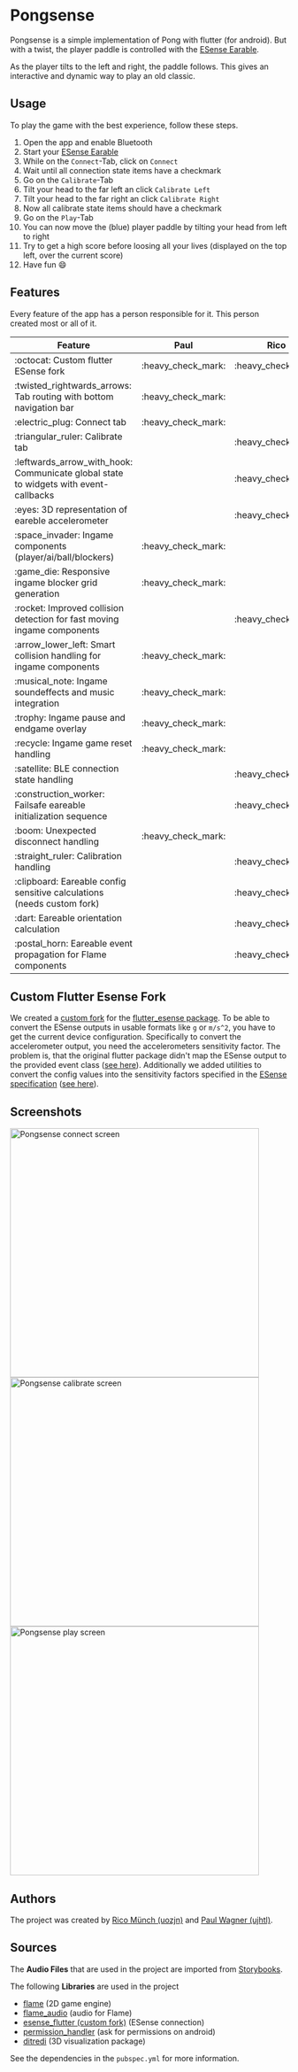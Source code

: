 # Pongsense

Pongsense is a simple implementation of Pong with flutter (for android). But with a twist, the player paddle is controlled with the [ESense Earable][esense].

As the player tilts to the left and right, the paddle follows. This gives an interactive and dynamic way to play an old classic.

## Usage

To play the game with the best experience, follow these steps.

1. Open the app and enable Bluetooth
2. Start your [ESense Earable][esense]
3. While on the `Connect`-Tab, click on `Connect`
4. Wait until all connection state items have a checkmark
5. Go on the `Calibrate`-Tab
6. Tilt your head to the far left an click `Calibrate Left`
7. Tilt your head to the far right an click `Calibrate Right`
8. Now all calibrate state items should have a checkmark
9. Go on the `Play`-Tab
10. You can now move the (blue) player paddle by tilting your head from left to right
11. Try to get a high score before loosing all your lives (displayed on the top left, over the current score)
12. Have fun :smile:

## Features

Every feature of the app has a person responsible for it. This person created most or all of it.

<table>
  <thead>
    <tr>
      <th>Feature</th>
      <th>Paul</th>
      <th>Rico</th>
    </tr>
  </thead>
  <tbody>
    <tr>
      <td>:octocat: Custom flutter ESense fork</td>
      <td>:heavy_check_mark:</td>
      <td>:heavy_check_mark:</td>
    </tr>
    <tr>
      <td>:twisted_rightwards_arrows: Tab routing with bottom navigation bar</td>
      <td>:heavy_check_mark:</td>
      <td></td>
    </tr>
    <tr>
      <td>:electric_plug: Connect tab</td>
      <td>:heavy_check_mark:</td>
      <td></td>
    </tr>
    <tr>
      <td>:triangular_ruler: Calibrate tab</td>
      <td></td>
      <td>:heavy_check_mark:</td>
    </tr>
    <tr>
      <td>:leftwards_arrow_with_hook: Communicate global state to widgets with event-callbacks</td>
      <td></td>
      <td>:heavy_check_mark:</td>
    </tr>
    <tr>
      <td>:eyes: 3D representation of eareble accelerometer</td>
      <td></td>
      <td>:heavy_check_mark:</td>
    </tr>
    <tr>
      <td>:space_invader: Ingame components (player/ai/ball/blockers)</td>
      <td>:heavy_check_mark:</td>
      <td></td>
    </tr>
    <tr>
      <td>:game_die: Responsive ingame blocker grid generation</td>
      <td>:heavy_check_mark:</td>
      <td></td>
    </tr>
    <tr>
      <td>:rocket: Improved collision detection for fast moving ingame components</td>
      <td></td>
      <td>:heavy_check_mark:</td>
    </tr>
    <tr>
      <td>:arrow_lower_left: Smart collision handling for ingame components</td>
      <td>:heavy_check_mark:</td>
      <td></td>
    </tr>
    <tr>
      <td>:musical_note: Ingame soundeffects and music integration</td>
      <td>:heavy_check_mark:</td>
      <td></td>
    </tr>
    <tr>
      <td>:trophy: Ingame pause and endgame overlay</td>
      <td>:heavy_check_mark:</td>
      <td></td>
    </tr>
    <tr>
      <td>:recycle: Ingame game reset handling</td>
      <td>:heavy_check_mark:</td>
      <td></td>
    </tr>
    <tr>
      <td>:satellite: BLE connection state handling</td>
      <td></td>
      <td>:heavy_check_mark:</td>
    </tr>
    <tr>
      <td>:construction_worker: Failsafe eareable initialization sequence</td>
      <td></td>
      <td>:heavy_check_mark:</td>
    </tr>
    <tr>
      <td>:boom: Unexpected disconnect handling</td>
      <td>:heavy_check_mark:</td>
      <td></td>
    </tr>
    <tr>
      <td>:straight_ruler: Calibration handling</td>
      <td></td>
      <td>:heavy_check_mark:</td>
    </tr>
    <tr>
      <td>:clipboard: Eareable config sensitive calculations (needs custom fork)</td>
      <td></td>
      <td>:heavy_check_mark:</td>
    </tr>
    <tr>
      <td>:dart: Eareable orientation calculation</td>
      <td></td>
      <td>:heavy_check_mark:</td>
    </tr>
    <tr>
      <td>:postal_horn: Eareable event propagation for Flame components</td>
      <td></td>
      <td>:heavy_check_mark:</td>
    </tr>
  </tbody>
</table>

## Custom Flutter Esense Fork

We created a [custom fork][flutter-esense-fork] for the [flutter_esense package][flutter-esense].
To be able to convert the ESense outputs in usable formats like `g` or `m/s^2`, you have to get the current device configuration. Specifically to convert the accelerometer output, you need the accelerometers sensitivity factor.
The problem is, that the original flutter package didn't map the ESense output to the provided event class ([see here](https://github.com/HydrofinLoewenherz/flutter-plugins/commit/b7d0e74f8717288b76bf748e3230e1341e67e552)). Additionally we added utilities to convert the config values into the sensitivity factors specified in the [ESense specification][esense-specification] ([see here](https://github.com/HydrofinLoewenherz/flutter-plugins/commit/c44c6a45ac12b4a7aefde0cef0c6251a03f52edc)).

## Screenshots

<img width="450" alt="Pongsense connect screen" src="https://user-images.githubusercontent.com/20629648/212373187-06db6f64-d968-47ca-a4ff-ecc56d0588f9.png">
<img width="450" alt="Pongsense calibrate screen" src="https://user-images.githubusercontent.com/20629648/212373181-90ed9fe2-9f60-4f74-8b2e-d1df570801f4.png">
<img width="450" alt="Pongsense play screen" src="https://user-images.githubusercontent.com/20629648/212373194-5e1c2f17-c182-4c57-b574-247a47222833.png">

## Authors

The project was created by [Rico Münch (uozjn)][rico-github] and [Paul Wagner (ujhtl)][paul-github].

## Sources

The **Audio Files** that are used in the project are imported from [Storybooks][storybooks].

The following **Libraries** are used in the project

- [flame][flame] (2D game engine)
- [flame_audio][flame-audio] (audio for Flame)
- [esense_flutter (custom fork)][flutter-esense-fork] (ESense connection)
- [permission_handler][permission-handler] (ask for permissions on android)
- [ditredi][ditredi] (3D visualization package)

See the dependencies in the `pubspec.yml` for more information.

[esense]: https://www.esense.io/ "ESense Homepage"
[esense-specification]: https://www.esense.io/share/eSense-BLE-Specification.pdf "ESense Specification"

[storybooks]: https://www.storyblocks.com/ "Storybooks Stock Media"

[flutter-esense]: https://pub.dev/packages/esense_flutter "Flutter ESense package"
[flutter-esense-fork]: https://github.com/HydrofinLoewenherz/flutter-plugins/tree/master/packages/esense_flutter "Flutter ESense package (custom fork)"
[flame]: https://pub.dev/packages/flame "Flame package"
[flame-audio]: https://pub.dev/packages/flame_audio "Flame audio package"
[permission-handler]: https://pub.dev/packages/permission_handler "Permission handler package"
[permission-handler]: https://pub.dev/packages/permission_handler "Permission handler package"
[ditredi]: https://pub.dev/packages/ditredi "DiTreDi package"

[paul-github]: https://github.com/HydrofinLoewenherz "ujhtl"
[rico-github]: https://github.com/cryeprecision "uozjn"
